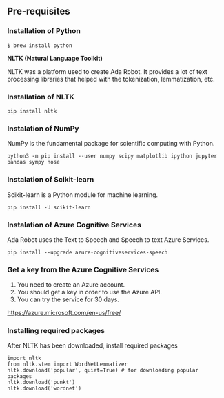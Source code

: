 ## Pre-requisites
### Installation of Python
```
$ brew install python
```

**NLTK (Natural Language Toolkit)**

NLTK was a platform used to create Ada Robot. It provides a lot of text processing libraries that helped with the tokenization, lemmatization, etc.

### Installation of NLTK
```
pip install nltk
```

### Instalation of NumPy
NumPy is the fundamental package for scientific computing with Python.

```
python3 -m pip install --user numpy scipy matplotlib ipython jupyter pandas sympy nose
```

### Instalation of Scikit-learn
Scikit-learn is a Python module for machine learning.
```
pip install -U scikit-learn
```

### Instalation of Azure Cognitive Services
Ada Robot uses the Text to Speech and Speech to text Azure Services.
```
pip install --upgrade azure-cognitiveservices-speech
```

### Get a key from the Azure Cognitive Services
1. You need to create an Azure account.
1. You should get a key in order to use the Azure API.
1. You can try the service for 30 days.

https://azure.microsoft.com/en-us/free/

### Installing required packages
After NLTK has been downloaded, install required packages
```
import nltk
from nltk.stem import WordNetLemmatizer
nltk.download('popular', quiet=True) # for downloading popular packages
nltk.download('punkt') 
nltk.download('wordnet') 
```